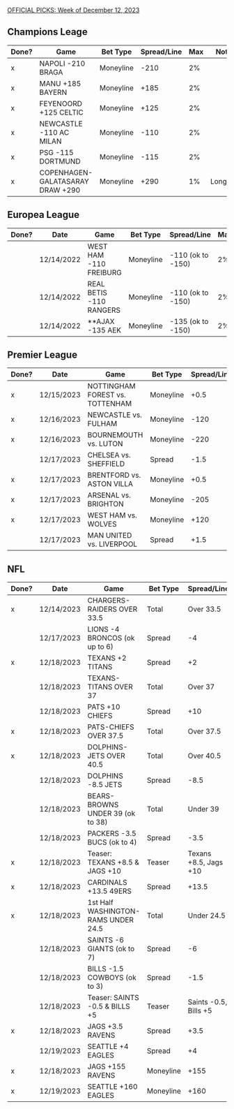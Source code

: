 [OFFICIAL PICKS: Week of December 12, 2023](https://locals.com/feed/24414/sportspicks/4985441/official-picks-week-of-december-12-2023)

## Champions Leage

| Done? | Game                             | Bet Type  | Spread/Line | Max | Notes    |
| ----- | -------------------------------- | --------- | ----------- | --- | -------- |
| x     | NAPOLI -210 BRAGA                | Moneyline | -210        | 2%  |          |
| x     | MANU +185 BAYERN                 | Moneyline | +185        | 2%  |          |
| x     | FEYENOORD +125 CELTIC            | Moneyline | +125        | 2%  |          |
| x     | NEWCASTLE -110 AC MILAN          | Moneyline | -110        | 2%  |          |
| x     | PSG -115 DORTMUND                | Moneyline | -115        | 2%  |          |
| x     | COPENHAGEN-GALATASARAY DRAW +290 | Moneyline | +290        | 1%  | Longshot |

## Europea League

| Done? | Date       | Game                    | Bet Type  | Spread/Line       | Max | Notes |
| ----- | ---------- | ----------------------- | --------- | ----------------- | --- | ----- |
|       | 12/14/2022 | WEST HAM -110 FREIBURG  | Moneyline | -110 (ok to -150) | 2%  |       |
|       | 12/14/2022 | REAL BETIS -110 RANGERS | Moneyline | -110 (ok to -150) | 2%  |       |
|       | 12/14/2022 | **AJAX -135 AEK         | Moneyline | -135 (ok to -150) | 2%  |       |

## Premier League

| Done? | Date       | Game                            | Bet Type  | Spread/Line | Max | Notes |
| ----- | ---------- | ------------------------------- | --------- | ----------- | --- | ----- |
| x     | 12/15/2023 | NOTTINGHAM FOREST vs. TOTTENHAM | Moneyline | +0.5        | 2%  |       |
| x     | 12/16/2023 | NEWCASTLE vs. FULHAM            | Moneyline | -120        | 2%  |       |
| x     | 12/16/2023 | BOURNEMOUTH vs. LUTON           | Moneyline | -220        | 2%  |       |
|       | 12/17/2023 | CHELSEA vs. SHEFFIELD           | Spread    | -1.5        | 2%  |       |
| x     | 12/17/2023 | BRENTFORD vs. ASTON VILLA       | Moneyline | +0.5        | 2%  |       |
| x     | 12/17/2023 | ARSENAL vs. BRIGHTON            | Moneyline | -205        | 2%  |       |
| x     | 12/17/2023 | WEST HAM vs. WOLVES             | Moneyline | +120        | 2%  |       |
|       | 12/17/2023 | MAN UNITED vs. LIVERPOOL        | Spread    | +1.5        | 2%  |       |

## NFL

| Done? | Date       | Game                                | Bet Type  | Spread/Line           | Max | Notes      |
| ----- | ---------- | ----------------------------------- | --------- | --------------------- | --- | ---------- |
| x     | 12/14/2023 | CHARGERS-RAIDERS OVER 33.5          | Total     | Over 33.5             | 2%  |            |
|       | 12/17/2023 | LIONS -4 BRONCOS (ok up to 6)       | Spread    | -4                    | 2%  | ok up to 6 |
| x     | 12/18/2023 | TEXANS +2 TITANS                    | Spread    | +2                    | 2%  |            |
|       | 12/18/2023 | TEXANS-TITANS OVER 37               | Total     | Over 37               | 2%  |            |
|       | 12/18/2023 | PATS +10 CHIEFS                     | Spread    | +10                   | 2%  |            |
| x     | 12/18/2023 | PATS-CHIEFS OVER 37.5               | Total     | Over 37.5             | 2%  |            |
| x     | 12/18/2023 | DOLPHINS-JETS OVER 40.5             | Total     | Over 40.5             | 2%  |            |
|       | 12/18/2023 | DOLPHINS -8.5 JETS                  | Spread    | -8.5                  | 2%  |            |
|       | 12/18/2023 | BEARS-BROWNS UNDER 39 (ok to 38)    | Total     | Under 39              | 2%  | ok to 38   |
|       | 12/18/2023 | PACKERS -3.5 BUCS (ok to 4)         | Spread    | -3.5                  | 2%  | ok to 4    |
| x     | 12/18/2023 | Teaser: TEXANS +8.5 & JAGS +10      | Teaser    | Texans +8.5, Jags +10 | 2%  |            |
| x     | 12/18/2023 | CARDINALS +13.5 49ERS               | Spread    | +13.5                 | 2%  |            |
| x     | 12/18/2023 | 1st Half WASHINGTON-RAMS UNDER 24.5 | Total     | Under 24.5            | 2%  |            |
|       | 12/18/2023 | SAINTS -6 GIANTS (ok to 7)          | Spread    | -6                    | 2%  | ok to 7    |
|       | 12/18/2023 | BILLS -1.5 COWBOYS (ok to 3)        | Spread    | -1.5                  | 2%  | ok to 3    |
|       | 12/18/2023 | Teaser: SAINTS -0.5 & BILLS +5      | Teaser    | Saints -0.5, Bills +5 | 2%  |            |
| x     | 12/18/2023 | JAGS +3.5 RAVENS                    | Spread    | +3.5                  | 2%  |            |
|       | 12/19/2023 | SEATTLE +4 EAGLES                   | Spread    | +4                    | 2%  |            |
| x     | 12/18/2023 | JAGS +155 RAVENS                    | Moneyline | +155                  | 1%  |            |
| x     | 12/19/2023 | SEATTLE +160 EAGLES                 | Moneyline | +160                  | 1%  |            |
